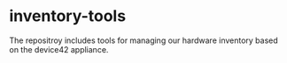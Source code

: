 inventory-tools
===============

The repositroy includes tools for managing our hardware inventory based on the device42 appliance.
